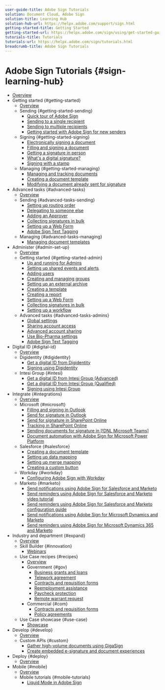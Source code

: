 ```yaml
---
user-guide-title: Adobe Sign Tutorials
solution: Document Cloud, Adobe Sign
solution-title: Learning Hub
solution-hub-url: https://helpx.adobe.com/support/sign.html
getting-started-title: Getting Started
getting-started-url: https://helpx.adobe.com/sign/using/get-started-guide.html
tutorials-title: Tutorials
tutorials-url: https://helpx.adobe.com/sign/tutorials.html
breadcrumb-title: Adobe Sign Tutorials
---
```


# Adobe Sign Tutorials {#sign-learning-hub}

+ [Overview](overview.md)
+ Getting started {#getting-started}
  + [Overview](sign-beginner-tutorials/beginner-users-overview.md)
  + Sending {#getting-started-sending}
    + [Quick tour of Adobe Sign](sign-beginner-tutorials/quick-tour.md)
    + [Sending to a single recipient](sign-beginner-tutorials/send-to-single-recipient.md)
    + [Sending to multiple recipients](sign-beginner-tutorials/send-to-multiple-recipients.md)
    + [Getting started with Adobe Sign for new senders](sign-beginner-tutorials/new-sender.md)
  + Signing {#getting-started-signing}
    + [Electronically signing a document](sign-beginner-tutorials/electronically-sign-a-document.md)
    + [Filling and signing a document](sign-beginner-tutorials/fill-and-sign.md)
    + [Getting a signature in person](sign-beginner-tutorials/sign-in-person.md)
    + [What's a digital signature?](sign-beginner-tutorials/sign-with-a-digital-signature.md)
    + [Signing with a stamp](sign-beginner-tutorials/sign-with-a-stamp.md)
  + Managing {#getting-started-managing}
    + [Managing and tracking documents](sign-beginner-tutorials/manage-and-track.md)
    + [Creating a document template](https://experienceleague.adobe.com/docs/document-cloud-learn/sign-learning-hub/admin-set-up/getting-started-admin/create-a-template.html)
    + [Modifying a document already sent for signature](sign-beginner-tutorials/modify-in-flight.md)
+ Advanced tasks {#advanced-tasks}
  + [Overview](sign-advanced-users/advanced-users-overview.md)
  + Sending {#advanced-tasks-sending}
    + [Setting up routing order](sign-advanced-users/setting-up-routing.md)
    + [Delegating to someone else](sign-advanced-users/delegate-signature.md)
    + [Adding an Approver](sign-advanced-users/add-an-approver.md)
    + [Collecting signatures in bulk](https://experienceleague.adobe.com/docs/document-cloud-learn/sign-learning-hub/admin-set-up/getting-started-admin/megasign.html)      
    + [Setting up a Web Form](https://experienceleague.adobe.com/docs/document-cloud-learn/sign-learning-hub/admin-set-up/getting-started-admin/webform.html)
    + [Adobe Sign Text Tagging](https://experienceleague.adobe.com/docs/document-cloud-learn/sign-learning-hub/admin-set-up/advanced-tasks-admins/adobe-sign-text-tagging.html)
  + Managing {#advanced-tasks-managing}
    + [Managing document templates](sign-advanced-users/edit-a-template.md)
+ Administer {#admin-set-up}
  + [Overview](admin/intro-admin-overview.md)
  + Getting started {#getting-started-admin}
    + [Up and running for Admins](admin/up-and-running-admin.md)
    + [Setting up shared events and alerts](admin/set-up-shared-events-and-alert.md)
    + [Adding users](admin/add-users-to-your-account.md)
    + [Creating and managing groups](admin/create-and-manage-groups.md)
    + [Setting up an external archive](admin/set-up-your-external-archive.md)
    + [Creating a template](sign-advanced-users/create-a-template.md)
    + [Creating a report](admin/create-a-report.md)
    + [Setting up a Web Form](sign-advanced-users/webform.md)
    + [Collecting signatures in bulk](sign-advanced-users/megasign.md)
    + [Setting up a workflow](admin/building-a-custom-workflow.md)
  + Advanced tasks {#advanced-tasks-admins}
    + [Global settings](admin/learn-about-global-settings.md)
    + [Sharing account access](admin/share-account-access.md)
    + [Advanced account sharing](admin/advanced-account-sharing.md)
    + [Use Bio-Pharma settings](admin/use-bio-pharma-settings.md)
    + [Adobe Sign Text Tagging](sign-advanced-users/adobe-sign-text-tagging.md)
+ Digital ID {#digital-id}
  + [Overview](digitalid/digitalid-overview.md)
  + Digidentity {#digidentity}
    + [Get a digital ID from Digidentity](digitalid/digidentity-reg.md)
    + [Signing using Digidentity](digitalid/digidentity-sign.md)
  + Intesi Group {#intesi}
    + [Get a digital ID from Intesi Group (Advanced)](digitalid/intesi-advanced.md)
    + [Get a digital ID from Intesi Group (Qualified)](digitalid/intesi-qualified.md)
    + [Signing using Intesi Group](digitalid/intesi-sign.md)
+ Integrate {#integrations}
  + [Overview](integrations/integrations-overview.md)
  + Microsoft {#microsoft}
    + [Filling and signing in Outlook](integrations/fill-and-sign-doc-microsoft-outlook.md)
    + [Send for signature in Outlook](integrations/send-for-signature-with-outlook.md)
    + [Send for signature in SharePoint Online](integrations/send-for-signature-with-sharepoint-online.md)
    + [Tracking in SharePoint Online](integrations/track-an-agreement-with-sharepoint-online.md)
    + [Sending documents for signature in [!DNL Microsoft Teams]](integrations/adobe-sign-teams-mortgage.md)
    + [Document automation with Adobe Sign for Microsoft Power Platform](integrations/documentautomation.md)
  + Salesforce {#salesforce}
    + [Creating a document template](integrations/create-an-agreement-template.md)
    + [Setting up data mapping](integrations/set-up-data-mapping.md)
    + [Setting up merge mapping](integrations/set-up-merging-map.md)
    + [Creating a custom button](integrations/create-a-custom-button.md)
  + Workday {#workday}
    + [Configuring Adobe Sign with Workday](integrations/workday.md)
  + Marketo {#marketo}
    + [Send notifications using Adobe Sign for Salesforce and Marketo](integrations/marketo-salesforce-sms.md)
    + [Send reminders using Adobe Sign for Salesforce and Marketo video tutorial](integrations/marketo-salesforce-reminder-video.md)
    + [Send reminders using Adobe Sign for Salesforce and Marketo configuration guide](integrations/marketo-salesforce-reminder.md)
    + [Send notifications using Adobe Sign for Microsoft Dynamics and Marketo](integrations/marketo-dynamics-sms.md)
    + [Send reminders using Adobe Sign for Microsoft Dynamics 365 and Marketo](integrations/marketo-dynamics-reminder.md)
+ Industry and department {#expand}
  + [Overview](sign-usecase/expand-inspire-overview.md)
  + Skill Builder {#innovation}
    + [Webinars](sign-usecase/innovation-series.md)
  + Use Case recipes {#recipes}
    + [Overview](sign-usecase/recipes.md)
    + Government {#gov}
      + [Business grants and loans](sign-usecase/usecasegovgrants.md)
      + [Telework agreement](sign-usecase/usecasegovtelework.md)
      + [Contracts and requisition forms](sign-usecase/usecasegovcontracts.md)
      + [Reemployment assistance](sign-usecase/usecasegovreemployment.md)
      + [Paycheck protection](sign-usecase/usecasegovpaycheck.md)
      + [Remote warrant request](sign-usecase/usecasegovremote.md)
    + Commercial {#com}
      + [Contracts and requisition forms](sign-usecase/usecasecomcontracts.md)
      + [Policy agreements](sign-usecase/usecasecompolicy.md)
  + Use Case showcase {#use-case}
    + [Showcase](sign-usecase/use-case-showcase.md)
+ Develop {#develop}
  + [Overview](develop/develop-overview.md)
  + Custom APIs {#custom}
    + [Gather high-volume documents using GigaSign](develop/gigasign.md)
    + [Create embedded e-signature and document experiences](develop/embeddedesignature.md)
+ Deploy {#deploy}
  + [Overview](deploy-overview.md)
+ Mobile {#mobile}
  + [Overview](mobile/mobile-overview.md)
  + Mobile tutorials {#mobile-tutorials}
    + [Liquid Mode in Adobe Sign](mobile/liquidmode.md)
